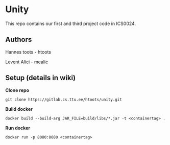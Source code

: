 # Unity

This repo contains our first and third project code in ICS0024.

## Authors
Hannes toots - htoots

Levent Alici - mealic

## Setup (details in wiki)

**Clone repo**

`git clone https://gitlab.cs.ttu.ee/htoots/unity.git`

**Build docker**

`docker build --build-arg JAR_FILE=build/libs/*.jar -t <containertag> .`

**Run docker**

`docker run -p 8080:8080 <containertag>`
